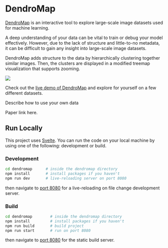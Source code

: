 # DendroMap

[DendroMap](https://div-lab.github.io/dendromap/) is an interactive tool to explore large-scale image datasets used for machine learning.

A deep understanding of your data can be vital to train or debug your model effectively. However, due to the lack of structure and little-to-no metadata, it can be difficult to gain any insight into large-scale image datasets.

DendroMap adds structure to the data by hierarchically clustering together similar images. Then, the clusters are displayed in a modified treemap visualization that supports zooming.

<a href="https://div-lab.github.io/dendromap/" target="_blank">
	<img src="dendromap-demo.gif" />
</a>

Check out the [live demo of DendroMap](https://div-lab.github.io/dendromap/) and explore for yourself on a few different datasets.

Describe how to use your own data

Paper link here.

## Run Locally

This project uses [Svelte](https://svelte.dev/). You can run the code on your local machine by using one of the following: development or build.

### Development

```bash
cd dendromap      # inside the dendromap directory
npm install       # install packages if you haven't
npm run dev       # live-reloading server on port 8080
```

then navigate to [port 8080](http://localhost:8080/) for a live-reloading on file change development server.

### Build

```bash
cd dendromap		# inside the dendromap directory
npm install       	# install packages if you haven't
npm run build       # build project
npm run start		# run on port 8080
```

then navigate to [port 8080](http://localhost:8080/) for the static build server.
